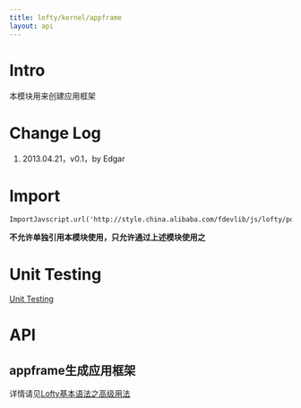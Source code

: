 ```yaml
---
title: lofty/kernel/appframe
layout: api
---
```


# Intro

本模块用来创建应用框架

# Change Log

1. 2013.04.21，v0.1，by Edgar

# Import

    ImportJavscript.url('http://style.china.alibaba.com/fdevlib/js/lofty/port/classic.js');

**不允许单独引用本模块使用，只允许通过上述模块使用之**

# Unit Testing

[Unit Testing](/tests/specs/kernel/appframe/runner.html)

# API

## appframe生成应用框架

详情请见[Lofty基本语法之高级用法](/docs/grammar.html#advanced-usage)
